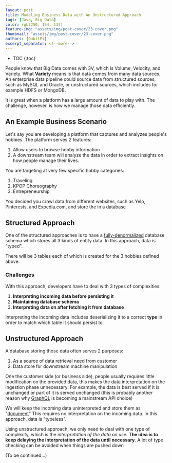 ```yaml
---
layout: post
title: Modeling Business Data with An Unstructured Approach
tags: [Java, Big Data]
color: rgb(250, 154, 133)
feature-img: "assets/img/post-cover/23-cover.png"
thumbnail: "assets/img/post-cover/23-cover.png"
authors: [QubitPi]
excerpt_separator: <!--more-->
---
```


<!--more-->

* TOC
{:toc}

People know that Big Data comes with 3V, which is Volume, Velocity, and Variety. What **Variety** means is that data
comes from many data sources. An enterprise data pipeline could source data from structured sources, such as MySQL and
Oracle, or unstructured sources, which includes for example HDFS or MongoDB.

It is great when a platform has a large amount of data to play with. The challenge, however, is how we manage those data
efficiently.

## An Example Business Scenario

Let's say you are developing a platform that captures and analyzes people's hobbies. The platform serves 2 features:

1. Allow users to browse hobby information
2. A downstream team will analyze the data in order to extract insights on how people manage their lives.

You are targeting at very few specific hobby categories: 

1. Traveling
2. KPOP Choreography
3. Entrepreneurship

You decided you crawl data from different websites, such as Yelp, Pinterests, and Expedia.com, and store the in a
database

## Structured Approach

One of the structured approaches is to have a
[fully-denormalized](https://qubitpi.github.io/management-blogs/2020/09/06/mysql-polymorphism.html#concrete-table-inheritance) database schema which stores all 3 kinds of entity data. In
this approach, data is "typed".

There will be 3 tables each of which is created for the 3 hobbies defined above.

### Challenges 

With this approach, developers have to deal with 3 types of complexities:

1. **Interpreting incoming data before persisting it**
2. **Maintaining database schema**
3. **Interpreting data on after fetching it from database**

Interpreting the incoming data includes deserializing it to a correct **type** in order to match which table it should
persist to.

## Unstructured Approach

A database storing those data often serves 2 purposes:

1. As a source of data retrieval need from customer
2. Data store for downstream machine manipulation

One the customer side (or business side), people usually requires little modification on the provided data,
this makes the data interpretation on the ingestion phase unnecessary. For example, the data is best served if it is
unchanged or part of it is served unchanged (this is probably another reason why [GraphQL](https://graphql.org/) is
becoming a mainstream API choice) 

We will keep the incoming data uninterpreted and store them as "[document](https://en.wikipedia.org/wiki/Document-oriented_database)"
This requires no interpretation on the incoming data. In this approach, data is "typeless".

Using unstructured approach, we only need to deal with one type of complexity, which is the _interpretation of the data
on use_. **The idea is to keep delaying the interpretation of the data until necessary**. A lot of type checking can be
avoided when things are pushed down

(To be continued...)
